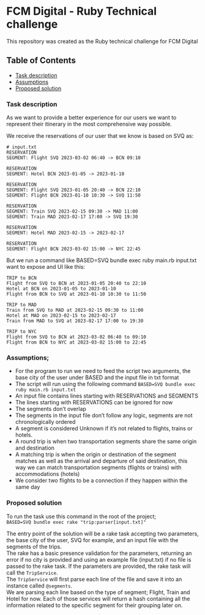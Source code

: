 # FCM Digital - Ruby Technical challenge

This repository was created as the Ruby technical challenge for FCM Digital

## Table of Contents
- [Task description](#task-description)
- [Assumptions](#assumptions)
- [Proposed solution](#proposed-solution)

### Task description 
As we want to provide a better experience for our users we want to represent their itinerary in the most comprehensive way possible.

We receive the reservations of our user that we know is based on SVQ as:
```
# input.txt
RESERVATION
SEGMENT: Flight SVQ 2023-03-02 06:40 -> BCN 09:10

RESERVATION
SEGMENT: Hotel BCN 2023-01-05 -> 2023-01-10

RESERVATION
SEGMENT: Flight SVQ 2023-01-05 20:40 -> BCN 22:10
SEGMENT: Flight BCN 2023-01-10 10:30 -> SVQ 11:50

RESERVATION
SEGMENT: Train SVQ 2023-02-15 09:30 -> MAD 11:00
SEGMENT: Train MAD 2023-02-17 17:00 -> SVQ 19:30

RESERVATION
SEGMENT: Hotel MAD 2023-02-15 -> 2023-02-17

RESERVATION
SEGMENT: Flight BCN 2023-03-02 15:00 -> NYC 22:45
```
But we run a command like BASED=SVQ bundle exec ruby main.rb input.txt want to expose and UI like this:
```
TRIP to BCN
Flight from SVQ to BCN at 2023-01-05 20:40 to 22:10
Hotel at BCN on 2023-01-05 to 2023-01-10
Flight from BCN to SVQ at 2023-01-10 10:30 to 11:50

TRIP to MAD
Train from SVQ to MAD at 2023-02-15 09:30 to 11:00
Hotel at MAD on 2023-02-15 to 2023-02-17
Train from MAD to SVQ at 2023-02-17 17:00 to 19:30

TRIP to NYC
Flight from SVQ to BCN at 2023-03-02 06:40 to 09:10
Flight from BCN to NYC at 2023-03-02 15:00 to 22:45
```
### Assumptions; 
- For the program to run we need to feed the script two arguments, the base city of the user under BASED and the input file in txt format
- The script will run using the following command
`BASED=SVQ bundle exec ruby main.rb input.txt`
- An input file contains lines starting with RESERVATIONS and SEGMENTS
- The lines starting with RESERVATIONS can be ignored for now
- The segments don’t overlap 
- The segments in the input file don’t follow any logic, segments are not chronologically ordered
- A segment is considered Unknown if it’s not related to flights, trains or hotels. 
- A round trip is when two transportation segments share the same origin and destination 
- A matching trip is when the origin or destination of the segment matches as well as the arrival and departure of said destination, this way we can match transportation segments (flights or trains) with accommodations (hotels) 
- We consider two flights to be a connection if they happen within the same day

### Proposed solution
To run the task use this command in the root of the project;\
`BASED=SVQ bundle exec rake "trip:parser[input.txt]"`

The entry point of the solution will be a rake task accepting two parameters, the base city of the user, SVQ for example, and an input file with the segments of the trips.\
The rake has a basic presence validation for the parameters, returning an error if no city is provided and using an example file (input.txt) if no file is passed to the rake task.
If the parameters are provided, the rake task will call the `TripService`.\
The `TripService` will first parse each line of the file and save it into an instance called `@segments`.\
We are parsing each line based on the type of segment; Flight, Train and Hotel for now. Each of those services will return a hash containing all the information related to the specific segment for their grouping later on.
